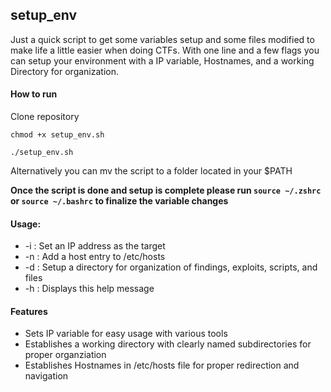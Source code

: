 ## setup_env

Just a quick script to get some variables setup and some files modified to make life a little easier when doing CTFs. With one line and a few flags you can setup your environment with a IP variable, Hostnames, and a working Directory for organization.

#### How to run 

Clone repository

`chmod +x setup_env.sh`

`./setup_env.sh`

Alternatively you can mv the script to a folder located in your $PATH

**Once the script is done and setup is complete please run `source ~/.zshrc` or `source ~/.bashrc` to finalize the variable changes**

#### Usage:

-  -i :   Set an IP address as the target
-  -n :   Add a host entry to /etc/hosts
-  -d :   Setup a directory for organization of findings, exploits, scripts, and files
-  -h :   Displays this help message

#### Features ####

- Sets IP variable for easy usage with various tools
- Establishes a working directory with clearly named subdirectories for proper organziation
- Establishes Hostnames in /etc/hosts file for proper redirection and navigation
